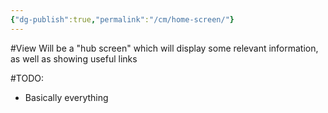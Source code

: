 ```yaml
---
{"dg-publish":true,"permalink":"/cm/home-screen/"}
---
```


#View 
Will be a "hub screen" which will display some relevant information, as well as showing useful links

#TODO:
- Basically everything